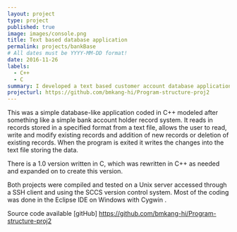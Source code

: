 ```yaml
---
layout: project
type: project
published: true
image: images/console.png
title: Text based database application
permalink: projects/bankBase
# All dates must be YYYY-MM-DD format!
date: 2016-11-26
labels:
  - C++
  - C
summary: I developed a text based customer account database application in C and C++ as part of coursework.
projecturl: https://github.com/bmkang-hi/Program-structure-proj2
---
```


This was a simple database-like application coded in C++ modeled after something like a simple bank account holder record system. It reads in records stored in a specified format from a text file, allows the user to read, write and modify existing records and addition of new records or deletion of existing records. When the program is exited it writes the changes into the text file storing the data.

There is a 1.0 version written in C, which was rewritten in C++ as needed and expanded on to create this version.

Both projects were compiled and tested on a Unix server accessed through a SSH client and using the SCCS version control system. Most of the coding was done in the Eclipse IDE on Windows with Cygwin .

Source code available [gitHub] https://github.com/bmkang-hi/Program-structure-proj2
